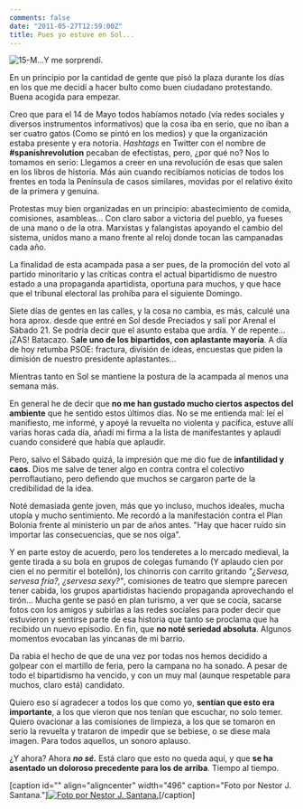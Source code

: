 ```yaml
---
comments: false
date: "2011-05-27T12:59:00Z"
title: Pues yo estuve en Sol...
---
```


![](http://www.dmbnader.es/contenido/uploads/2011/05/15m.jpg "15-M")...Y
me sorprendí.

En un principio por la cantidad de gente que pisó la plaza durante los
días en los que me decidí a hacer bulto como buen ciudadano protestando.
Buena acogida para empezar.

Creo que para el 14 de Mayo todos habíamos notado (vía redes sociales y
diversos instrumentos informativos) que la cosa iba en serio, que no
iban a ser cuatro gatos (Como se pintó en los medios) y que la
organización estaba presente y era notoria. *Hashtags* en Twitter con el
nombre de **\#spanishrevolution** pecaban de efectistas, pero, ¿por qué
no? Nos lo tomamos en serio: Llegamos a creer en una revolución de esas
que salen en los libros de historia. Más aún cuando recibíamos noticias
de todos los frentes en toda la Península de casos similares, movidas
por el relativo éxito de la primera y genuina.

Protestas muy bien organizadas en un principio: abastecimiento de
comida, comisiones, asambleas... Con claro sabor a victoria del pueblo,
ya fueses de una mano o de la otra. Marxistas y falangistas apoyando el
cambio del sistema, unidos mano a mano frente al reloj donde tocan las
campanadas cada año.

La finalidad de esta acampada pasa a ser pues, de la promoción del voto
al partido minoritario y las críticas contra el actual bipartidismo de
nuestro estado a una propaganda apartidista, oportuna para muchos, y que
hace que el tribunal electoral las prohíba para el siguiente
Domingo.<!--more-->

Siete días de gentes en las calles, y la cosa no cambia, es más, calculé
una hora aprox. desde que entré en Sol desde Preciados y salí por Arenal
el Sábado 21. Se podría decir que el asunto estaba que ardía. Y de
repente... ¡ZAS! Batacazo. S**ale uno de los bipartidos, con aplastante
mayoría**. A día de hoy retumba PSOE: fractura, división de ideas,
encuestas que piden la dimisión de nuestro presidente aplastantes...

Mientras tanto en Sol se mantiene la postura de la acampada al menos una
semana más.

En general he de decir que **no me han gustado mucho ciertos aspectos
del ambiente** que he sentido estos últimos días. No se me entienda mal:
leí el manifiesto, me informé, y apoyé la revuelta no violenta y
pacífica, estuve allí varias horas cada día, añadí mi firma a la lista
de manifestantes y aplaudí cuando consideré que había que aplaudir.

Pero, salvo el Sábado quizá, la impresión que me dio fue de
**infantilidad y caos**. Dios me salve de tener algo en contra contra el
colectivo perroflautiano, pero defiendo que muchos se cargaron parte de
la credibilidad de la idea.

Noté demasiada gente joven, más que yo incluso, muchos ideales, mucha
utopía y mucho sentimiento. Me recordó a la manifestación contra el Plan
Bolonia frente al ministerio un par de años antes. "Hay que hacer ruido
sin importar las consecuencias, que se nos oiga".

Y en parte estoy de acuerdo, pero los tenderetes a lo mercado medieval,
la gente tirada a su bola en grupos de colegas fumando (Y aplaudo cien
por cien el no permitir el botellón), los chinorris con carrito gritando
*"¿Servesa, servesa fría?, ¿servesa sexy?"*, comisiones de teatro que
siempre parecen tener cabida, los grupos apartidistas haciendo
propaganda aprovechando el tirón... Mucha gente se pasó en plan turismo,
a ver que se cocía, sacarse fotos con los amigos y subirlas a las redes
sociales para poder decir que estuvieron y sentirse parte de esa
historia que tanto se proclama que ha recibido un nuevo episodio. En
fin, que **no noté seriedad absoluta**. Algunos momentos evocaban las
yincanas de mi barrio.

Da rabia el hecho de que de una vez por todas nos hemos decidido a
golpear con el martillo de feria, pero la campana no ha sonado. A pesar
de todo el bipartidismo ha vencido, y con un muy mal (aunque respetable
para muchos, claro está) candidato.

Quiero eso sí agradecer a todos los que como yo, **sentían que esto era
importante**, a los que vieron que nos tenían que escuchar, no solo
temer. Quiero ovacionar a las comisiones de limpieza, a los que se
tomaron en serio la revuelta y trataron de impedir que se bebiese, o se
diese mala imagen. Para todos aquellos, un sonoro aplauso.

¿Y ahora? Ahora ***no sé.*** Está claro que esto no queda aquí, y que
**se ha asentado un doloroso precedente para los de arriba**. Tiempo al
tiempo.

[caption id="" align="aligncenter" width="496" caption="Foto por Nestor
J. Santana."][![Foto por Nestor J.
Santana.](http://img31.imageshack.us/img31/5876/nestori.jpg "15-M. La Primera Llama")](http://img31.imageshack.us/img31/5876/nestori.jpg)[/caption]

